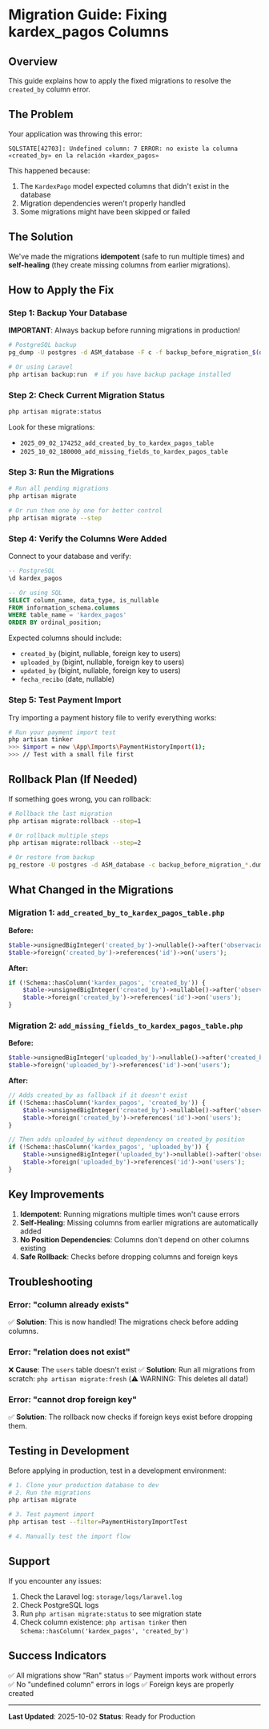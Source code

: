 # Migration Guide: Fixing kardex_pagos Columns

## Overview
This guide explains how to apply the fixed migrations to resolve the `created_by` column error.

## The Problem
Your application was throwing this error:
```
SQLSTATE[42703]: Undefined column: 7 ERROR: no existe la columna «created_by» en la relación «kardex_pagos»
```

This happened because:
1. The `KardexPago` model expected columns that didn't exist in the database
2. Migration dependencies weren't properly handled
3. Some migrations might have been skipped or failed

## The Solution
We've made the migrations **idempotent** (safe to run multiple times) and **self-healing** (they create missing columns from earlier migrations).

## How to Apply the Fix

### Step 1: Backup Your Database
**IMPORTANT**: Always backup before running migrations in production!

```bash
# PostgreSQL backup
pg_dump -U postgres -d ASM_database -F c -f backup_before_migration_$(date +%Y%m%d_%H%M%S).dump

# Or using Laravel
php artisan backup:run  # if you have backup package installed
```

### Step 2: Check Current Migration Status
```bash
php artisan migrate:status
```

Look for these migrations:
- `2025_09_02_174252_add_created_by_to_kardex_pagos_table`
- `2025_10_02_180000_add_missing_fields_to_kardex_pagos_table`

### Step 3: Run the Migrations
```bash
# Run all pending migrations
php artisan migrate

# Or run them one by one for better control
php artisan migrate --step
```

### Step 4: Verify the Columns Were Added
Connect to your database and verify:

```sql
-- PostgreSQL
\d kardex_pagos

-- Or using SQL
SELECT column_name, data_type, is_nullable 
FROM information_schema.columns 
WHERE table_name = 'kardex_pagos' 
ORDER BY ordinal_position;
```

Expected columns should include:
- `created_by` (bigint, nullable, foreign key to users)
- `uploaded_by` (bigint, nullable, foreign key to users)
- `updated_by` (bigint, nullable, foreign key to users)
- `fecha_recibo` (date, nullable)

### Step 5: Test Payment Import
Try importing a payment history file to verify everything works:

```bash
# Run your payment import test
php artisan tinker
>>> $import = new \App\Imports\PaymentHistoryImport(1);
>>> // Test with a small file first
```

## Rollback Plan (If Needed)

If something goes wrong, you can rollback:

```bash
# Rollback the last migration
php artisan migrate:rollback --step=1

# Or rollback multiple steps
php artisan migrate:rollback --step=2

# Or restore from backup
pg_restore -U postgres -d ASM_database -c backup_before_migration_*.dump
```

## What Changed in the Migrations

### Migration 1: `add_created_by_to_kardex_pagos_table.php`
**Before:**
```php
$table->unsignedBigInteger('created_by')->nullable()->after('observaciones');
$table->foreign('created_by')->references('id')->on('users');
```

**After:**
```php
if (!Schema::hasColumn('kardex_pagos', 'created_by')) {
    $table->unsignedBigInteger('created_by')->nullable()->after('observaciones');
    $table->foreign('created_by')->references('id')->on('users');
}
```

### Migration 2: `add_missing_fields_to_kardex_pagos_table.php`
**Before:**
```php
$table->unsignedBigInteger('uploaded_by')->nullable()->after('created_by');
$table->foreign('uploaded_by')->references('id')->on('users');
```

**After:**
```php
// Adds created_by as fallback if it doesn't exist
if (!Schema::hasColumn('kardex_pagos', 'created_by')) {
    $table->unsignedBigInteger('created_by')->nullable()->after('observaciones');
    $table->foreign('created_by')->references('id')->on('users');
}

// Then adds uploaded_by without dependency on created_by position
if (!Schema::hasColumn('kardex_pagos', 'uploaded_by')) {
    $table->unsignedBigInteger('uploaded_by')->nullable()->after('observaciones');
    $table->foreign('uploaded_by')->references('id')->on('users');
}
```

## Key Improvements

1. **Idempotent**: Running migrations multiple times won't cause errors
2. **Self-Healing**: Missing columns from earlier migrations are automatically added
3. **No Position Dependencies**: Columns don't depend on other columns existing
4. **Safe Rollback**: Checks before dropping columns and foreign keys

## Troubleshooting

### Error: "column already exists"
✅ **Solution**: This is now handled! The migrations check before adding columns.

### Error: "relation does not exist"
❌ **Cause**: The `users` table doesn't exist
✅ **Solution**: Run all migrations from scratch: `php artisan migrate:fresh` (⚠️ WARNING: This deletes all data!)

### Error: "cannot drop foreign key"
✅ **Solution**: The rollback now checks if foreign keys exist before dropping them.

## Testing in Development

Before applying in production, test in a development environment:

```bash
# 1. Clone your production database to dev
# 2. Run the migrations
php artisan migrate

# 3. Test payment import
php artisan test --filter=PaymentHistoryImportTest

# 4. Manually test the import flow
```

## Support

If you encounter any issues:
1. Check the Laravel log: `storage/logs/laravel.log`
2. Check PostgreSQL logs
3. Run `php artisan migrate:status` to see migration state
4. Check column existence: `php artisan tinker` then `Schema::hasColumn('kardex_pagos', 'created_by')`

## Success Indicators

✅ All migrations show "Ran" status
✅ Payment imports work without errors
✅ No "undefined column" errors in logs
✅ Foreign keys are properly created

---

**Last Updated**: 2025-10-02
**Status**: Ready for Production
